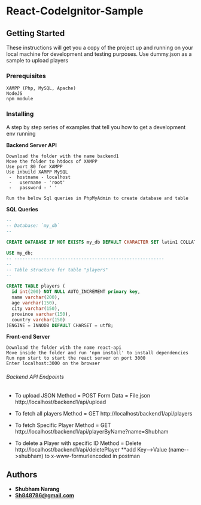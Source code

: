 # React-CodeIgnitor-Sample


## Getting Started

These instructions will get you a copy of the project up and running on your local machine for development and testing purposes. Use dummy.json as a sample to upload players

### Prerequisites


```
XAMPP (Php, MySQL, Apache)
NodeJS
npm module

```

### Installing

A step by step series of examples that tell you how to get a development env running

**Backend Server API**

```
Download the folder with the name backend1
Move the folder to htdocs of XAMPP
Use port 80 for XAMPP
Use inbuild XAMPP MySQL 
 -  hostname - localhost
 -   username - 'root'
 -   password - ' '

Run the below Sql queries in PhpMyAdmin to create database and table
```
**SQL Queries**
```sql
--
-- Database: `my_db`
--

CREATE DATABASE IF NOT EXISTS my_db DEFAULT CHARACTER SET latin1 COLLATE latin1_swedish_ci;

USE my_db;
-- --------------------------------------------------------
--
-- Table structure for table "players"
--

CREATE TABLE players (
  id int(200) NOT NULL AUTO_INCREMENT primary key,
  name varchar(200),
  age varchar(150),
  city varchar(150),
  province varchar(150),
  country varchar(150)
)ENGINE = INNODB DEFAULT CHARSET = utf8;
```

**Front-end Server**

```
Download the folder with the name react-api
Move inside the folder and run 'npm install' to install dependencies
Run npm start to start the react server on port 3000
Enter localhost:3000 on the browser
```
###### Backend API Endpoints
- To upload JSON
  Method = POST
  Form Data = File.json
  http://localhost/backend1/api/upload

- To fetch all players
Method = GET
http://localhost/backend1/api/players

- To fetch Specific Player
Method = GET
http://localhost/backend1/api/playerByName?name=Shubham

- To delete a Player with specific ID
Method = Delete
http://localhost/backend1/api/deletePlayer
**add Key-->Value (name-->shubham) to x-www-formurlencoded in postman

## Authors

* **Shubham Narang** 
* **Sh848786@gmail.com** 

